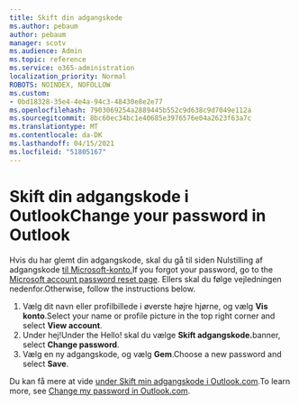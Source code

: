 ```yaml
---
title: Skift din adgangskode
ms.author: pebaum
author: pebaum
manager: scotv
ms.audience: Admin
ms.topic: reference
ms.service: o365-administration
localization_priority: Normal
ROBOTS: NOINDEX, NOFOLLOW
ms.custom:
- 0bd18328-35e4-4e4a-94c3-48430e8e2e77
ms.openlocfilehash: 7903069254a2889445b552c9d638c9d7049e112a
ms.sourcegitcommit: 8bc60ec34bc1e40685e3976576e04a2623f63a7c
ms.translationtype: MT
ms.contentlocale: da-DK
ms.lasthandoff: 04/15/2021
ms.locfileid: "51805167"
---
```

# <a name="change-your-password-in-outlook"></a><span data-ttu-id="c86c9-102">Skift din adgangskode i Outlook</span><span class="sxs-lookup"><span data-stu-id="c86c9-102">Change your password in Outlook</span></span>

<span data-ttu-id="c86c9-103">Hvis du har glemt din adgangskode, skal du gå til siden Nulstilling af adgangskode [til Microsoft-konto.](https://go.microsoft.com/fwlink/p/?linkid=841909)</span><span class="sxs-lookup"><span data-stu-id="c86c9-103">If you forgot your password, go to the [Microsoft account password reset page](https://go.microsoft.com/fwlink/p/?linkid=841909).</span></span> <span data-ttu-id="c86c9-104">Ellers skal du følge vejledningen nedenfor.</span><span class="sxs-lookup"><span data-stu-id="c86c9-104">Otherwise, follow the instructions below.</span></span>
  
1. <span data-ttu-id="c86c9-105">Vælg dit navn eller profilbillede i øverste højre hjørne, og vælg **Vis konto**.</span><span class="sxs-lookup"><span data-stu-id="c86c9-105">Select your name or profile picture in the top right corner and select **View account**.</span></span>
2. <span data-ttu-id="c86c9-106">Under hej!</span><span class="sxs-lookup"><span data-stu-id="c86c9-106">Under the Hello!</span></span> <span data-ttu-id="c86c9-107">skal du vælge **Skift adgangskode.**</span><span class="sxs-lookup"><span data-stu-id="c86c9-107">banner, select **Change password**.</span></span>
3. <span data-ttu-id="c86c9-108">Vælg en ny adgangskode, og vælg **Gem**.</span><span class="sxs-lookup"><span data-stu-id="c86c9-108">Choose a new password and select **Save**.</span></span>

<span data-ttu-id="c86c9-109">Du kan få mere at vide [under Skift min adgangskode i Outlook.com](https://support.office.com/article/2138d690-811c-4545-b2f3-e4dbe80c9735.aspx).</span><span class="sxs-lookup"><span data-stu-id="c86c9-109">To learn more, see [Change my password in Outlook.com](https://support.office.com/article/2138d690-811c-4545-b2f3-e4dbe80c9735.aspx).</span></span>